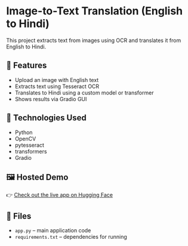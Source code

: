 # Image-to-Text Translation (English to Hindi)

This project extracts text from images using OCR and translates it from English to Hindi.

## 🚀 Features
- Upload an image with English text
- Extracts text using Tesseract OCR
- Translates to Hindi using a custom model or transformer
- Shows results via Gradio GUI

## 🧠 Technologies Used
- Python
- OpenCV
- pytesseract
- transformers
- Gradio

## 🖼️ Hosted Demo
👉 [Check out the live app on Hugging Face](https://huggingface.co/spaces/your-username/your-space-name)

## 📁 Files
- `app.py` – main application code
- `requirements.txt` – dependencies for running

